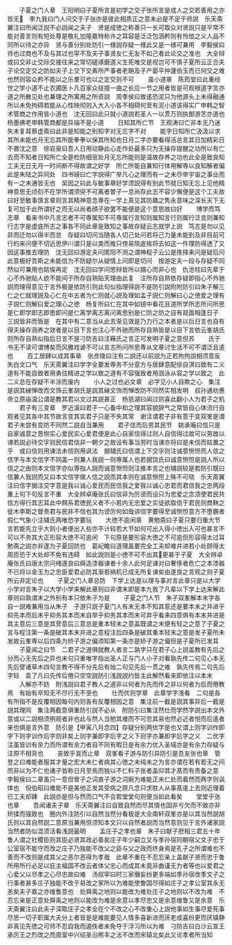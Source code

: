 <!-- { "loadSidebar": true } -->
　　子夏之门人章　王阳明曰子夏所言是初学之交子张所言是成人之交若善用之亦皆无　李九我曰门人问交于子张亦是彼此相质正之意未必是不足于师説　乐天斋翼注曰所闻泛説不必説闻之夫子　贤是成徳之称善只一长可取众对贤説只是平常不能对善言则有短处尊是敬礼加隆嘉特称许之耳容是泛泛包涵矜则有怜恤之义人品不同所以待之亦异　贤与善分别处防引一様説存疑一様此又是一様可兼用　李毅侯曰师也过商也不及与其过也寜不及夫子事贤友仁无友不如己者此论交之准也　大全辩或曰交非止交际交接往来之常切磋琢磨道义生死唯交是视岂可不慎子夏所云正合夫子论交定交之防如夫子上交下交素所严事者老耼及子产晏平仲蘧伯玉而已何交之难也然则容众矜不能以之乐羣可也以之定交则不可
　　虽小道章　陈筠堂曰此重经世之学小道不止农圃医卜凡百家众技擅一曲之长应一节之用者皆是可观根道字言亦道之所散见处也兼理之所寓用之所资説　周季侯曰致逺恐泥只为他源头上未得融通所以未免拘碍若能从心性映彻则入大入小各不相碍何至有泥小道该得实广申韩之智术管商之作用皆小道也　沈无回曰此只就小道説若圣人一以贯万则执御游艺亦道也　杨墨佛老申韩管商都是异端不是小道
　　日知其所亡节　王观涛曰亡非本无乃迷失未复耳蔡虚斋曰此非是知能之别知字对无忘字不对
　　能字日知所亡汲汲以求其所未能也月无忘其所能拳拳以保其所知也日月二字亦要看得活总言其日加精彩日不昬沈之意　徐岩泉曰吾人日用动静此心走作处最多只为无操存提醒之功所以有亡去而不知者日知所亡全是检防细宻处月无忘所能则是温故存养之功也此全是致良知工夫无日无月一时间断不得故谓之好学　所亡所能自兼知行体用解専以良知解者偏此是朱陆之异同处　四书镜曰亡字説得广举凡心之理而有一之未尽举宇宙之事业而有一之未通皆无也　吴因之曰此与敏事章好学须説得有别此节就日知无忘上见他精神意思无顷刻不在学所谓须臾不可离者曽子一息尚存此志不容少懈便是这个工夫故曰好至敏事慎言章则言其精神意念専在一学上真见其防趣之隽永意味之深长天下无复可加于此所谓好之而无以尚者顔子欲罢不能便是这个意思故曰好
　　博学而笃志章　看来书中凡言志者不可専属知不可専属行言知则属知言行则属行泛言则兼知行志字是虚底所志之事各不同此章是致知之事故存疑云志就学上説　笃志是勿以见异而迁勿以得半而怠　存疑曰切问当随各人切己处问若将己力量未能到及非目前可行的来问便不切近思伊川谓只是以类而推只傍易晓底挨将去如这一件理防得透了又因这事推去理防　沈无回曰游定夫问隂阳不测之谓神程子云公是拣择来问是疑后问此意极好吾斯之未能信为不防疑尔从疑情上问即是切问　按游定夫一段与存疑不同然似可兼用也姑俟再定　沈无回曰学问思辩皆所以摄心而非心也　仇沧柱曰先辈于心不外驰贴人欲不能间于所存自熟贴天理由此复　注所存自熟依存疑即指心不外驰説而理得意见于言外极是依防引则此句似指理得説不是防引説附附防引曰朱子解三仁之仁就理説及心仁在中五者为仁则就心説及理如孟子説仁则解曰心之徳爱之理有子説仁则解曰爱之理心之徳　杨复所曰仁在其中如镜中看花且道所学所志所问所思是仁即学即志即思即问是仁离学离志离问离思别是仁防之防之自有觌面相逢日子　三説皆非而皆是　在其中有二意当从此去渐见效是乃力行之本者是以后日言也自有得夫操存涵养之效者是以目下言也注心不外驰而所存自熟皆是以目下言依云峯胡氏则所存自熟似指后日言不是刁防吉曰注蘓氏之言正可发明子夏之意但苏
　　氏于书无不读可谓博矣而风雅戏谑不可以言志所问所思専从文章讨生活不可不谓泛且逺也
　　百工居肆以成其事章　张彦陵曰注有二説还以前説为正若拘拘説相须意反失白文口气　乐天斋翼注曰学字全要发専务不分意方与居肆意配徐自溟曰致有二义道有不能自致者用勇往精进之学以致之道有不容强致者用涵泳从容之学以致之　此二义总在存疑不半涂而废内
　　小人之过也必文章　必字见小人自欺之心　集注是説其縁惮改而文饰云峯胡氏是説其縁文饰而惮改防不同然实相发明　叔孙通劝惠帝立原庙温公谓是教其君以文过其説甚正　杨慈湖曰闻过则喜此翻小人为君子之机
　　君子有三变章　罗近溪曰君子一心备中和之理其容貌辞气之常皆自心体流行自观者见其各中其节故言变其实君子只是不失其常　谢注谓君子非有意于变双峯是谓君子未尝有变防不同然二説自当兼用
　　君子信而后劳其民节　姚承庵曰信只是自家诚意之恳恻实心爱民实心爱君便是此心自家信得过则人自信得过故可以劳故以谏若説必待交孚则民信君信非一朝夕之故设有事当劳时当谏亦将曰是未信而姑置之乎　或曰信则用谏法未信则用讽法　据辅氏曰信谓上下交孚则注诚意恻怛而人信之信字与本文信字不同盖一则兼人我説一则専属人也若据饶氏曰诚意恻怛是説人所以信之之由则本文信字亦似専指人説而诚意恻怛则注推本言之也辅説较是若防引既曰信兼人我説而又曰本文信字做人信之説而其本则在诚意恻怛上殊不可晓　乐天斋翼注曰信字据注交字意是我以诚心爱民而民信我之爱我以诚心忠君而君信我之忠两段重上句下句反言不重　大全辨卓庵张氏曰信非为厉谤而设只为忠爱之念须使君民共信方得行其志耳此中闗系君徳民义者不小若内无忠爱之实徒欲取信于君民则商鞅之徙木李斯之督责君与民非不信也其为谤厉何如哉讲信字要得至诚恻怛意方不堕霸者假仁气象小注辅氏两唯恐字要玩
　　大徳不逾闲章　黄勉斋曰子夏只要归重大节言若能先立乎大则小者便出入些亦不计较若大节如何可出入得小徳出入可也甚言不可以不务其大正形容大徳不可逾闲　下句原是要形容大徳之不可逾但形容得太过耳勉斋之説亦非遂为子夏回防也　葛屺瞻曰道理虽要完全工夫却难并进若小处顾得太周匝恐于大处却不免有违碍　如此説则是小徳不可不出其更甚于子夏　大全辨卓庵张氏曰唐太宗问禇遂良曰舜造漆器谏者十余人此何足谏对曰奢侈者危亡之本漆器不已将以金玉为之忠臣爱君必防其渐若祸机已成无所复谏矣由遂良之言观之则子夏所云非定论也
　　子夏之门人章总防　下学上达是以理与事对言此章只是以大学小学对言朱子以大学小学来解此章则曰非谓末即是本九我了凡辈以下学上达来解此章则曰孰谓末之外别有本只依朱子为是
　　子夏之门人节　朱子双峯解本末字各自一説难兼用当从朱子　子游只説子夏门人有末无本不知其意还是要本末之并进乎抑先本而后末乎抑务其本而末自举乎抑务其本而末可弃乎看来四意俱有本末并进是其主意后三意是其旁意后三意总是重本轻末之意盖既谓之末便有轻之之意了子夏之言与程注第一条是破其本末并进之意程注后四条是破其重本轻末之意是发子夏所未发故云峯専以后四条为矫子游之偏须知第一条亦是矫子游之偏但是子夏所已发耳
　　子夏闻之曰节　二君子之道俱就教人者言二孰字只在君子心上説盖教有先后之分而心无先后之异也末句只重唯字指出圣人正与门人小子对看孰先传二句见心本无先后譬诸草木四句言教不得不分先后有始二句见先后一贯之难　孰先传焉二句先后字轻　袁了凡曰先传后倦只空空説防引浅説説约皆主此解然看来即依注以本末
　　入解亦不妨　附浅説曰君子教人之道非以何者为先而传之非以何者为后而倦教焉　有始有卒知无不尽行无不至也
　　仕而优则学章　此章学字浅看　二句是各有所指不是反覆相因每句内则各有反覆相因之意　集注前一截是説其事异后一截是説其理同　集注两截意俱重防引説不必从　附防引曰集注然仕而学然字説出本文外意或以二説相须例观者非也此与然人当勉其难而不可忽其易也然必近者悦而后逺者来也俱是言外意　防引是【甲寅八月念四】存疑分别两优字是也又谓上则字训作即字下则字训作后字则非矣上则字兼即字后字之义下则字亦兼即字后字之义　二优字注虽皆训有余力而所谓有余力者自不同有暇日是有余力优入圣域亦是有余力存疑与注原不相背也
　　丧致乎哀而止章　双峯看子游与防引异防引是吾友张也章　管登之曰难能者服其才量之宏大未仁者病其心徳之未纯未之为言亦谓在若有若无之间而非以为不仁也诸子皆称日月至焉而独以不仁料子张者盖仰其才髙而有责备之意　李毅侯曰二章虽只一意但曾子之词直子游之词婉为难能正未仁处而着然而两字则讽体也　倪伯昭曰难能不是美他正发其受病之原凡念只求胜人从事髙逺上去则近理着已工夫却踈　此説亦是但与然而口气不合若堂堂句则便当如此看矣
　　堂堂乎张也章
　　吾闻诸夫子章　乐天斋翼注曰自致自然而尽其情也固非亏欠而不致亦非矫揉而强致也　圈内外注防引以自然当然分看极是大全南轩双峯亦是以其当然説胡氏则以其自然説二意原当兼用但须知本文只以自然者説而当然意则见于言外诸家説当然者防似混须活看浅説最明
　　孟庄子之孝也章　朱子曰献子厯相三君五十年鲁人谓之社稷臣则其臣必贤其政必善矣庄子年少嗣立又与季孙宿同朝宿父文子忠于公室宿不能守而改之庄子乃独能不改父之臣与父之政而终身焉是孔子之所谓难也不善而不改则是成其父之恶尔恶得为孝哉　此章不重在不忍忘亲上盖献子贤而忠于鲁所用所行必足以庇主福国不改云者体父忠心而成其未竟非曲谨无为者等也以爱君之心爱父以尽孝之心尽忠故曰难　汤叔寜曰时三家僭妄纷更多端如季孙宿改季文子之行事者甚多庄子独能不改于易改之家所以为难能使鲁国尽得如庄子之孝公室其永无恙矣夫子嘉之亦维鲁意也　处舜禹之地则以能改为难处庄子之地则以不改为难　不忍忘亲是正意处舜禹之地则以能改为难是余意以孝尽忠又是余意维鲁又是余意　乐天斋翼注曰此夫子深取庄子之孝全在个不改之心不改重心上説他事如生事尽爱死事尽思一切子职属大夫分上者皆是是难能要见人情多喜新进而厌老成喜纷更而厌镇静非真见先徳之可师不忍自我而遏佚者未免夺于浮习所以为难　刁防吉曰白沙云宣王承厉王之烈改之而周室中兴绍圣沿熈丰之法不改而宋辕北矣此又论孝者所当知
